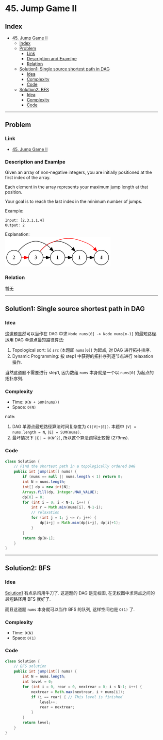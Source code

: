 # 45. Jump Game II

## Index

- [45. Jump Game II](#45-jump-game-ii)
  - [Index](#index)
  - [Problem](#problem)
    - [Link](#link)
    - [Description and Examlpe](#description-and-examlpe)
    - [Relation](#relation)
  - [Solution1: Single source shortest path in DAG](#solution1-single-source-shortest-path-in-dag)
    - [Idea](#idea)
    - [Complexity](#complexity)
    - [Code](#code)
  - [Solution2: BFS](#solution2-bfs)
    - [Idea](#idea-1)
    - [Complexity](#complexity-1)
    - [Code](#code-1)

----

## Problem

### Link

- [45. Jump Game II][1]

### Description and Examlpe

Given an array of non-negative integers, you are initially positioned at the first index of the array.

Each element in the array represents your maximum jump length at that position.

Your goal is to reach the last index in the minimum number of jumps.

Example:

```nohighlight
Input: [2,3,1,1,4]
Output: 2
```

Explanation:  
![45.figure1.png][2]

### Relation

暂无

----

## Solution1: Single source shortest path in DAG

### Idea

这道题显然可以当作在 DAG 中求 `Node nums[0] -> Node nums[n-1]` 的最短路径. 运用 DAG 单源点最短路径算法:

1. Topological sort: 以 `src` (本题即 `nums[0]`) 为起点, 对 DAG 进行拓扑排序.
2. Dynamic Programming: 按 step1 中获得的拓扑序列逐节点进行 relaxation 操作.

当然这道题不需要进行 step1, 因为数组 `nums` 本身就是一个以 `nums[0]` 为起点的拓扑序列.

### Complexity

- Time: `O(N + SUM(nums))`
- Space: `O(N)`

note:

1. DAG 单源点最短路径算法时间复杂度为 `O(|V|+|E|)`. 本题中 `|V| = nums.length = N`, `|E| = SUM(nums)`.
2. 最坏情况下 `|E| = O(N^2)`, 所以这个算法跑得比较慢 (279ms).

### Code

```java
class Solution {
    // Find the shortest path in a topologically ordered DAG
    public int jump(int[] nums) {
        if (nums == null || nums.length < 1) return 0;
        int N = nums.length;
        int[] dp = new int[N];
        Arrays.fill(dp, Integer.MAX_VALUE);
        dp[0] = 0;
        for (int i = 0; i < N-1; i++) {
            int r = Math.min(nums[i], N-1-i);
            // relaxation
            for (int j = 1; j <= r; j++) {
                dp[i+j] = Math.min(dp[i+j], dp[i]+1);
            }
        }
        return dp[N-1];
    }
}
```

----

## Solution2: BFS

### Idea

[Solution1](#solution1-single-source-shortest-path-in-dag) 有点杀鸡用牛刀了. 这道题的 DAG 是无权图, 在无权图中求两点之间的最短路径用 BFS 就好了.

而且这道题 `nums` 本身就可以当作 BFS 的队列, 这样空间也是 `O(1)` 了.

### Complexity

- Time: `O(N)`
- Space: `O(1)`

### Code

```java
class Solution {
    // BFS solution
    public int jump(int[] nums) {
        int N = nums.length;
        int level = 0;
        for (int i = 0, rear = 0, nextrear = 0; i < N-1; i++) {
            nextrear = Math.max(nextrear, i + nums[i]);
            if (i == rear) { // This level is finished
                level++;
                rear = nextrear;
            }
        }
        return level;
    }
}
```

[1]: https://leetcode.com/problems/jump-game-ii/
[2]: ./images/45.figure1.png
